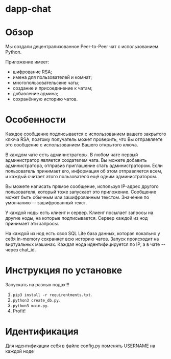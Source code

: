 # dapp-chat
# Обзор

Мы создали децентрализованное Peer-to-Peer чат с использованием Python.

Приложение имеет:
- шифрование RSA; 
- имена для пользователей и комнат; 
- многопользовательские чаты;
- создание и присоединение к чатам;
- добавление админа;
- сохранённую историю чатов.

# Особенности

Каждое сообщение подписывается с использованием вашего закрытого ключа RSA, поэтому получатель может проверить, что Вы отправляете это сообщение с использованием Вашего открытого ключа.

В каждом чате есть администраторы. В любом чате первый администратор является создателем чата.
Вы можете добавить администратора, отправив приглашение стать администратором. Если пользователь принимает его, информация об этом отправляется всем, и каждый считает этого пользователя ещё одним администратором.

Вы можете написать прямое сообщение, используя IP-адрес другого пользователя, который тоже запускает это приложение.
Сообщение может быть обычным или зашифрованным текстом. Значение по умолчанию -- зашифрованный текст.

У каждой ноды есть клиент и сервер. Клиент посылает запросы на другие ноды, на которые подписывается. Сервер каждой из нод принимает эти запросы.

На каждой из нод есть своя SQL Lite база данных, которая локально у себя in-memory сохраняет всю историю чатов. 
Запуск происходит на виртуальных машинах. Каждая нода идентифицируется по IP, а в чате -- через chat_id.

# Инструкция по установке
Запускать на разных нодах!!!
1. `pip3 install -r requirentments.txt`.
2. `python3 create_db.py`.
3. `python3 main.py`.
4. Profit!

# Идентификация
Для идентификации себя в файле config.py поменять USERNAME на каждой ноде

